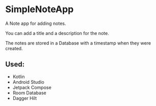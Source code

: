 # SimpleNoteApp
A Note app for adding notes. 

You can add a title and a description for the note.

The notes are stored in a Database with a timestamp when they were created.


## Used:
  - Kotlin
  - Android Studio
  - Jetpack Compose
  - Room Database
  - Dagger Hilt
